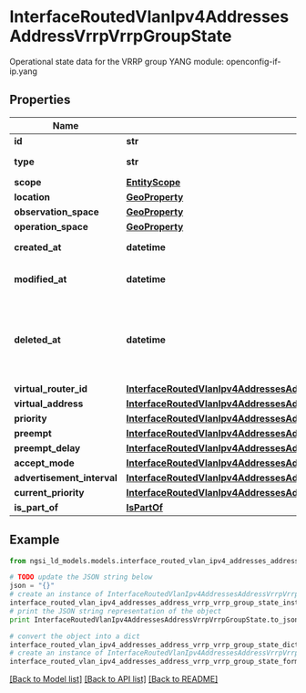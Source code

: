 # InterfaceRoutedVlanIpv4AddressesAddressVrrpVrrpGroupState

Operational state data for the VRRP group  YANG module: openconfig-if-ip.yang 

## Properties

Name | Type | Description | Notes
------------ | ------------- | ------------- | -------------
**id** | **str** | Entity id.  | [optional] 
**type** | **str** | NGSI-LD Entity identifier. It has to be InterfaceRoutedVlanIpv4AddressesAddressVrrpVrrpGroupState. | [default to 'InterfaceRoutedVlanIpv4AddressesAddressVrrpVrrpGroupState']
**scope** | [**EntityScope**](EntityScope.md) |  | [optional] 
**location** | [**GeoProperty**](GeoProperty.md) |  | [optional] 
**observation_space** | [**GeoProperty**](GeoProperty.md) |  | [optional] 
**operation_space** | [**GeoProperty**](GeoProperty.md) |  | [optional] 
**created_at** | **datetime** | Is defined as the temporal Property at which the Entity, Property or Relationship was entered into an NGSI-LD system.  | [optional] [readonly] 
**modified_at** | **datetime** | Is defined as the temporal Property at which the Entity, Property or Relationship was last modified in an NGSI-LD system, e.g. in order to correct a previously entered incorrect value.  | [optional] [readonly] 
**deleted_at** | **datetime** | Is defined as the temporal Property at which the Entity, Property or Relationship was deleted from an NGSI-LD system.  Entity deletion timestamp. See clause 4.8 It is only used in notifications reporting deletions and in the Temporal Representation of Entities (clause 4.5.6), Properties (clause 4.5.7), Relationships (clause 4.5.8) and LanguageProperties (clause 5.2.32).  | [optional] [readonly] 
**virtual_router_id** | [**InterfaceRoutedVlanIpv4AddressesAddressVrrpVrrpGroupStateVirtualRouterId**](InterfaceRoutedVlanIpv4AddressesAddressVrrpVrrpGroupStateVirtualRouterId.md) |  | [optional] 
**virtual_address** | [**InterfaceRoutedVlanIpv4AddressesAddressVrrpVrrpGroupStateVirtualAddress**](InterfaceRoutedVlanIpv4AddressesAddressVrrpVrrpGroupStateVirtualAddress.md) |  | [optional] 
**priority** | [**InterfaceRoutedVlanIpv4AddressesAddressVrrpVrrpGroupStatePriority**](InterfaceRoutedVlanIpv4AddressesAddressVrrpVrrpGroupStatePriority.md) |  | [optional] 
**preempt** | [**InterfaceRoutedVlanIpv4AddressesAddressVrrpVrrpGroupStatePreempt**](InterfaceRoutedVlanIpv4AddressesAddressVrrpVrrpGroupStatePreempt.md) |  | [optional] 
**preempt_delay** | [**InterfaceRoutedVlanIpv4AddressesAddressVrrpVrrpGroupStatePreemptDelay**](InterfaceRoutedVlanIpv4AddressesAddressVrrpVrrpGroupStatePreemptDelay.md) |  | [optional] 
**accept_mode** | [**InterfaceRoutedVlanIpv4AddressesAddressVrrpVrrpGroupStateAcceptMode**](InterfaceRoutedVlanIpv4AddressesAddressVrrpVrrpGroupStateAcceptMode.md) |  | [optional] 
**advertisement_interval** | [**InterfaceRoutedVlanIpv4AddressesAddressVrrpVrrpGroupStateAdvertisementInterval**](InterfaceRoutedVlanIpv4AddressesAddressVrrpVrrpGroupStateAdvertisementInterval.md) |  | [optional] 
**current_priority** | [**InterfaceRoutedVlanIpv4AddressesAddressVrrpVrrpGroupStateCurrentPriority**](InterfaceRoutedVlanIpv4AddressesAddressVrrpVrrpGroupStateCurrentPriority.md) |  | [optional] 
**is_part_of** | [**IsPartOf**](IsPartOf.md) |  | 

## Example

```python
from ngsi_ld_models.models.interface_routed_vlan_ipv4_addresses_address_vrrp_vrrp_group_state import InterfaceRoutedVlanIpv4AddressesAddressVrrpVrrpGroupState

# TODO update the JSON string below
json = "{}"
# create an instance of InterfaceRoutedVlanIpv4AddressesAddressVrrpVrrpGroupState from a JSON string
interface_routed_vlan_ipv4_addresses_address_vrrp_vrrp_group_state_instance = InterfaceRoutedVlanIpv4AddressesAddressVrrpVrrpGroupState.from_json(json)
# print the JSON string representation of the object
print InterfaceRoutedVlanIpv4AddressesAddressVrrpVrrpGroupState.to_json()

# convert the object into a dict
interface_routed_vlan_ipv4_addresses_address_vrrp_vrrp_group_state_dict = interface_routed_vlan_ipv4_addresses_address_vrrp_vrrp_group_state_instance.to_dict()
# create an instance of InterfaceRoutedVlanIpv4AddressesAddressVrrpVrrpGroupState from a dict
interface_routed_vlan_ipv4_addresses_address_vrrp_vrrp_group_state_form_dict = interface_routed_vlan_ipv4_addresses_address_vrrp_vrrp_group_state.from_dict(interface_routed_vlan_ipv4_addresses_address_vrrp_vrrp_group_state_dict)
```
[[Back to Model list]](../README.md#documentation-for-models) [[Back to API list]](../README.md#documentation-for-api-endpoints) [[Back to README]](../README.md)


